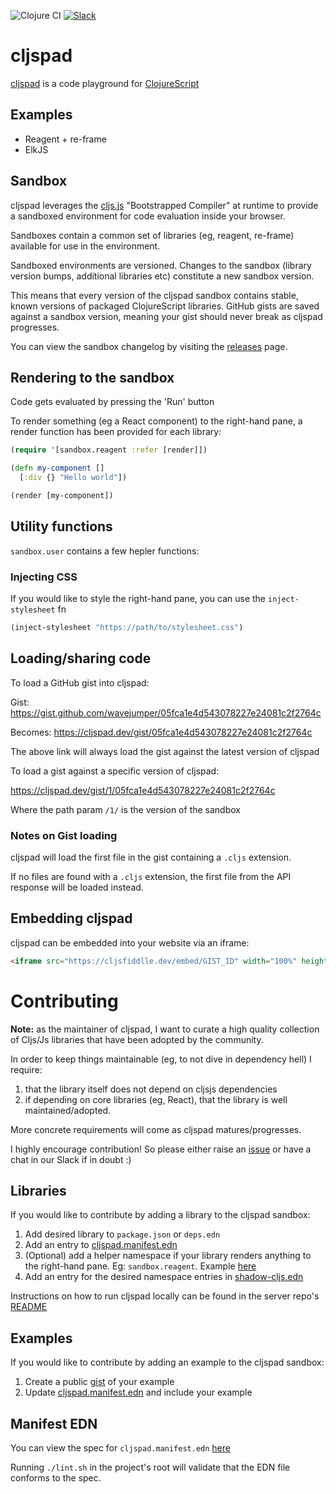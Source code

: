 ![Clojure CI](https://github.com/cljsfiddle/cljsfiddle/workflows/Clojure%20CI/badge.svg?branch=master)
[![Slack](https://img.shields.io/badge/Clojurians-cljspad-lightgrey)](https://clojurians.slack.com/messages/C01B1JQALKZ/)

# cljspad

[cljspad](https://cljspad.dev) is a code playground for [ClojureScript](https://clojurescript.org/)

## Examples

* Reagent + re-frame
* ElkJS

## Sandbox

cljspad leverages the [cljs.js](http://cljs.github.io/api/cljs.js/) "Bootstrapped Compiler" at runtime to provide a sandboxed environment for code evaluation inside your browser.

Sandboxes contain a common set of libraries (eg, reagent, re-frame) available for use in the environment.

Sandboxed environments are versioned. Changes to the sandbox (library version bumps, additional libraries etc) constitute a new sandbox version.

This means that every version of the cljspad sandbox contains stable, known versions of packaged ClojureScript libraries. GitHub gists are saved against a sandbox version, meaning your gist should never break as cljspad progresses.

You can view the sandbox changelog by visiting the [releases](https://github.com/cljspad/cljspad/releases) page.

## Rendering to the sandbox

Code gets evaluated by pressing the 'Run' button

To render something (eg a React component) to the right-hand pane, a render function has been provided for each library:

```clojure
(require '[sandbox.reagent :refer [render]])

(defn my-component []
  [:div {} "Hello world"])

(render [my-component])
```

## Utility functions

`sandbox.user` contains a few hepler functions:

### Injecting CSS

If you would like to style the right-hand pane, you can use the `inject-stylesheet` fn

```clojure 
(inject-stylesheet "https://path/to/stylesheet.css")
```

## Loading/sharing code

To load a GitHub gist into cljspad:

Gist: https://gist.github.com/wavejumper/05fca1e4d543078227e24081c2f2764c

Becomes: https://cljspad.dev/gist/05fca1e4d543078227e24081c2f2764c

The above link will always load the gist against the latest version of cljspad

To load a gist against a specific version of cljspad:

https://cljspad.dev/gist/1/05fca1e4d543078227e24081c2f2764c

Where the path param `/1/` is the version of the sandbox

### Notes on Gist loading

cljspad will load the first file in the gist containing a `.cljs` extension. 

If no files are found with a `.cljs` extension, the first file from the API response will be loaded instead.

## Embedding cljspad

cljspad can be embedded into your website via an iframe:

```html
<iframe src="https://cljsfiddlle.dev/embed/GIST_ID" width="100%" height="400px" style="border:1px solid #ccc;"></iframe>
```

# Contributing

**Note:** as the maintainer of cljspad, I want to curate a high quality collection of Cljs/Js libraries that have been adopted by the community. 

In order to keep things maintainable (eg, to not dive in dependency hell) I require:

1) that the library itself does not depend on cljsjs dependencies
2) if depending on core libraries (eg, React), that the library is well maintained/adopted.

More concrete requirements will come as cljspad matures/progresses.

I highly encourage contribution! So please either raise an [issue](https://github.com/cljspad/cljspad/issues/new) or have a chat in our Slack if in doubt :)

## Libraries

If you would like to contribute by adding a library to the cljspad sandbox:

1) Add desired library to `package.json` or `deps.edn`
2) Add an entry to [cljspad.manifest.edn](https://github.com/cljspad/cljspad/blob/master/resources/public/cljspad.manifest.edn)
3) (Optional) add a helper namespace if your library renders anything to the right-hand pane. Eg: `sandbox.reagent`. Example [here](https://github.com/cljspad/cljspad/blob/master/src/sandbox/reagent.cljs)
4) Add an entry for the desired namespace entries in [shadow-cljs.edn](https://github.com/cljspad/cljspad/blob/master/shadow-cljs.edn)

Instructions on how to run cljspad locally can be found in the server repo's [README](https://github.com/cljspad/server)

## Examples

If you would like to contribute by adding an example to the cljspad sandbox:

1) Create a public [gist](https://gist.github.com/) of your example
2) Update [cljspad.manifest.edn](https://github.com/cljspad/cljspad/blob/master/resources/public/cljspad.manifest.edn) and include your example

## Manifest EDN

You can view the spec for `cljspad.manifest.edn` [here](https://github.com/cljspad/cljspad/blob/master/src/cljspad/manifest.cljc)

Running `./lint.sh` in the project's root will validate that the EDN file conforms to the spec.
